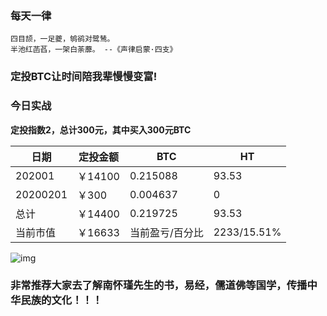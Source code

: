### 每天一律

```text
四目颉，一足夔，鸲鹆对鹭鸶。
半池红菡萏，一架白荼蘼。 --《声律启蒙·四支》
```

### 定投BTC让时间陪我辈慢慢变富!

### 今日实战

**定投指数2，总计300元，其中买入300元BTC**

| 日期     | 定投金额 | BTC             | HT        |
| -------- | -------- | --------------- | --------- |
| 202001 | ￥14100    | 0.215088         | 93.53      |
| 20200201 | ￥300    | 0.004637         | 0     |
| 总计     | ￥14400   | 0.219725       | 93.53     |
| 当前市值 | ￥16633   | 当前盈亏/百分比 | 2233/15.51% |

![img](https://oss02.bihu.com/image/20200201/0be10a988bbbc78b397fcc21f98c9ee9_GQYTAKRRHEYQ.png)

### 非常推荐大家去了解南怀瑾先生的书，易经，儒道佛等国学，传播中华民族的文化！！！